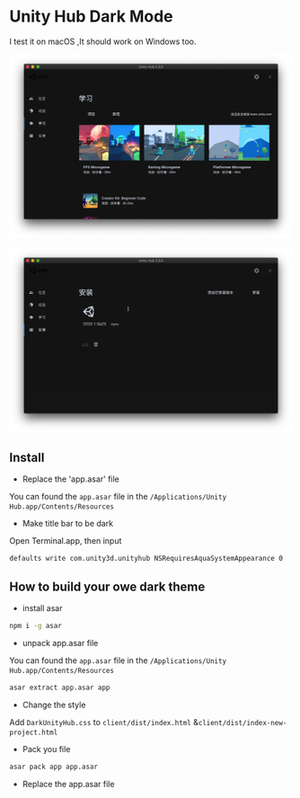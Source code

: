 # Unity Hub Dark Mode

I test it on macOS ,It should work on Windows too.

![Alt text](./images/image1.png)

![Alt text](./images/image2.png)

## Install

- Replace the 'app.asar' file

You can found the `app.asar` file in the `/Applications/Unity Hub.app/Contents/Resources`

- Make title bar to be dark 

Open Terminal.app, then input

```bash
defaults write com.unity3d.unityhub NSRequiresAquaSystemAppearance 0
```

## How to build your owe dark theme

- install asar

```bash
npm i -g asar
```

- unpack app.asar file

You can found the `app.asar` file in the `/Applications/Unity Hub.app/Contents/Resources`

```bash
asar extract app.asar app
```

- Change the style

Add `DarkUnityHub.css` to `client/dist/index.html` &`client/dist/index-new-project.html`

- Pack you file

```bash
asar pack app app.asar
```

- Replace the app.asar file
